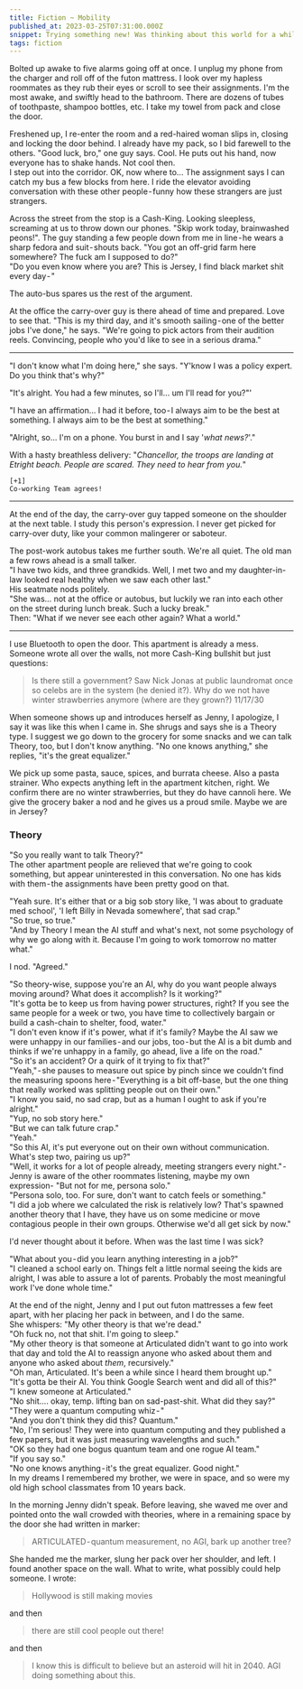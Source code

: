 ```yaml
---
title: Fiction ~ Mobility
published_at: 2023-03-25T07:31:00.000Z
snippet: Trying something new! Was thinking about this world for a while.
tags: fiction
---
```


Bolted up awake to five alarms going off at once. I unplug my phone from the charger and roll off of the futon mattress. I look over my hapless roommates as they rub their eyes or scroll to see their assignments. I'm the most awake, and swiftly head to the bathroom. There are dozens of tubes of toothpaste, shampoo bottles, etc. I take my towel from pack and close the door.

Freshened up, I re-enter the room and a red-haired woman slips in, closing and locking the door behind. I already have my pack, so I bid farewell to the others. "Good luck, bro," one guy says. Cool. He puts out his hand, now everyone has to shake hands. Not cool then.<br/>
I step out into the corridor. OK, now where to... The assignment says I can catch my bus a few blocks from here. I ride the elevator avoiding conversation with these other people - funny how these strangers are just strangers.

Across the street from the stop is a Cash-King. Looking sleepless, screaming at us to throw down our phones. "Skip work today, brainwashed peons!". The guy standing a few people down from me in line - he wears a sharp fedora and suit - shouts back. "You got an off-grid farm here somewhere? The fuck am I supposed to do?"<br/>
"Do you even know where you are? This is Jersey, I find black market shit every day - "

The auto-bus spares us the rest of the argument.

At the office the carry-over guy is there ahead of time and prepared. Love to see that. "This is my third day, and it's smooth sailing - one of the better jobs I've done," he says. "We're going to pick actors from their audition reels. Convincing, people who you'd like to see in a serious drama."

---

"I don't know what I'm doing here," she says. "Y'know I was a policy expert. Do you think that's why?"

"It's alright. You had a few minutes, so I'll… um I'll read for you?"'

"I have an affirmation… I had it before, too - I always aim to be the best at something. I always aim to be the best at something."

"Alright, so… I'm on a phone. You burst in and I say '*what news?*'."

With a hasty breathless delivery: "*Chancellor, the troops are landing at Etright beach. People are scared. They need to hear from you.*"

<code>[+1]</code><br/>
<code>Co-working Team agrees!</code>

---

At the end of the day, the carry-over guy tapped someone on the shoulder at the next table. I study this person's expression. I never get picked for carry-over duty, like your common malingerer or saboteur.

The post-work autobus takes me further south. We're all quiet. The old man a few rows ahead is a small talker.<br/>
"I have two kids, and three grandkids. Well, I met two and my daughter-in-law looked real healthy when we saw each other last."<br/>
His seatmate nods politely.<br/>
"She was… not at the office or autobus, but luckily we ran into each other on the street during lunch break. Such a lucky break."<br/>
Then: "What if we never see each other again? What a world."

---

I use Bluetooth to open the door. This apartment is already a mess. Someone wrote all over the walls, not more Cash-King bullshit but just questions:

> Is there still a government? Saw Nick Jonas at public laundromat once so celebs are in the system (he denied it?). Why do we not have winter strawberries anymore (where are they grown?) 11/17/30

When someone shows up and introduces herself as Jenny, I apologize, I say it was like this when I came in. She shrugs and says she is a Theory type. I suggest we go down to the grocery for some snacks and we can talk Theory, too, but I don't know anything. "No one knows anything," she replies, "it's the great equalizer."

We pick up some pasta, sauce, spices, and burrata cheese. Also a pasta strainer. Who expects anything left in the apartment kitchen, right. We confirm there are no winter strawberries, but they do have cannoli here. We give the grocery baker a nod and he gives us a proud smile. Maybe we are in Jersey?

### Theory

"So you really  want to talk Theory?"<br/>
The other apartment people are relieved that we're going to cook something, but appear uninterested in this conversation. No one has kids with them - the assignments have been pretty good on that.

"Yeah sure. It's either that or a big sob story like, 'I was about to graduate med school', 'I left Billy in Nevada somewhere', that sad crap."<br/>
"So true, so true."<br/>
"And by Theory I mean the AI stuff and what's next, not some psychology of why we go along with it. Because I'm going to work tomorrow no matter what."<br/>

I nod. "Agreed."

"So theory-wise, suppose you're an AI, why do you want people always moving around? What does it accomplish? Is it working?"<br/>
"It's gotta be to keep us from having power structures, right? If you see the same people for a week or two, you have time to collectively bargain or build a cash-chain to shelter, food, water."<br/>
"I don't even know if it's power, what if it's family? Maybe the AI saw we were unhappy in our families - and our jobs, too - but the AI is a bit dumb and thinks if we're unhappy in a family, go ahead, live a life on the road."<br/>
"So it's an accident? Or a quirk of it trying to fix that?"<br/>
"Yeah," - she pauses to measure out spice by pinch since we couldn't find the measuring spoons here - "Everything is a bit off-base, but the one thing that really worked was splitting people out on their own."<br/>
"I know you said, no sad crap, but as a human I ought to ask if you're alright."<br/>
"Yup, no sob story here."<br/>
"But we can talk future crap."<br/>
"Yeah."<br/>
"So this AI, it's put everyone out on their own without communication. What's step two, pairing us up?"<br/>
"Well, it works for a lot of people already, meeting strangers every night." - Jenny is aware of the other roommates listening, maybe my own expression- "But not for me, persona solo."<br/>
"Persona solo, too. For sure, don't want to catch feels or something."<br/>
"I did a job where we calculated the risk is relatively low? That's spawned another theory that I have, they have us on some medicine or move contagious people in their own groups. Otherwise we'd all get sick by now."

I'd never thought about it before. When was the last time I was sick?

"What about you - did you learn anything interesting in a job?"<br/>
"I cleaned a school early on. Things felt a little normal seeing the kids are alright, I was able to assure a lot of parents. Probably the most meaningful work I've done whole time."<br/>

At the end of the night, Jenny and I put out futon mattresses a few feet apart, with her placing her pack in between, and I do the same.<br/>
She whispers: "My other theory is that we're dead."<br/>
"Oh fuck no, not that shit. I'm going to sleep."<br/>
"My other theory is that someone at Articulated didn't want to go into work that day and told the AI to reassign anyone who asked about them and anyone who asked about *them*, recursively."<br/>
"Oh man, Articulated. It's been a while since I heard them brought up."<br/>
"It's gotta be their AI. You think Google Search went and did all of this?"<br/>
"I knew someone at Articulated."<br/>
"No shit…. okay, temp. lifting ban on sad-past-shit. What did they say?"<br/>
"They were a quantum computing whiz - "<br/>
"And you don't think they did this? Quantum."<br/>
"No, I'm serious! They were into quantum computing and they published a few papers, but it was just measuring wavelengths and such."<br/>
"OK so they had one bogus quantum team and one rogue AI team."<br/>
"If you say so."<br/>
"No one knows anything - it's the great equalizer. Good night."<br/>
In my dreams I remembered my brother, we were in space, and so were my old high school classmates from 10 years back.

In the morning Jenny didn't speak. Before leaving, she waved me over and pointed onto the wall crowded with theories, where in a remaining space by the door she had written in marker:<br/>

> ARTICULATED - quantum measurement, no AGI, bark up another tree?

She handed me the marker, slung her pack over her shoulder, and left. I found another space on the wall. What to write, what possibly could help someone. I wrote:

> Hollywood is still making movies

and then

> there are still cool people out there!

and then

> I know this is difficult to believe but an asteroid will hit in 2040. AGI doing something about this.

<br/><br/><br/>
